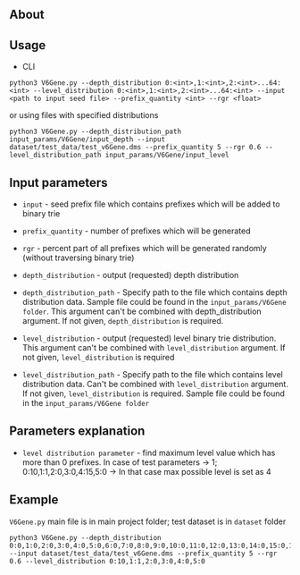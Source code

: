 ## About

## Usage 
* CLI
```
python3 V6Gene.py --depth_distribution 0:<int>,1:<int>,2:<int>...64:<int> --level_distribution 0:<int>,1:<int>,2:<int>...64:<int> --input <path to input seed file> --prefix_quantity <int> --rgr <float>
```

or using files with specified distributions

```
python3 V6Gene.py --depth_distribution_path input_params/V6Gene/input_depth --input dataset/test_data/test_v6Gene.dms --prefix_quantity 5 --rgr 0.6 --level_distribution_path input_params/V6Gene/input_level
```


## Input parameters
- `input` - seed prefix file which contains prefixes which will be added to binary trie

- `prefix_quantity` - number of prefixes which will be generated 

- `rgr` - percent part of all prefixes which will be generated randomly (without traversing binary trie)


- `depth_distribution` - output (requested) depth distribution

- `depth_distribution_path` - Specify path to the file which contains depth distribution data. Sample file could be found in the
                        `input_params/V6Gene folder`. This argument can't be combined with depth_distribution argument. If not
                        given, `depth_distribution` is required. 

- `level_distribution` - output (requested) level binary trie distribution. This argument can't be combined with `level_distribution` argument. If not
                        given, `level_distribution` is required
                        
- `level_distribution_path` - Specify path to the file which contains level distribution data. Can't be combined with `level_distribution` argument. If not given,
                        `level_distribution` is required. Sample file could be found in the `input_params/V6Gene folder`
                        
## Parameters explanation 
                        

- `level distribution parameter` - find maximum level value which has more than 0 prefixes.
In case of test parameters -> 1; 0:10,1:1,2:0,3:0,4:15,5:0 -> In that case max possible level is set as 4

## Example
`V6Gene.py` main file is in main project folder; test dataset is in `dataset` folder 
```
python3 V6Gene.py --depth_distribution 0:0,1:0,2:0,3:0,4:0,5:0,6:0,7:0,8:0,9:0,10:0,11:0,12:0,13:0,14:0,15:0,16:0,17:0,18:0,19:0,20:0,21:2,22:4,23:0,24:0,25:0,26:0,27:0,28:0,29:0,30:2,31:0,32:3,33:0,34:0,35:1,36:0,37:0,38:0,39:0,40:0,41:0,42:0,43:0,44:0,45:0,46:0,47:0,48:0,49:0,50:0,51:0,52:0,53:0,54:0,55:0,56:0,57:0,58:2,59:0,60:0,61:0,62:0,63:0,64:1  --input dataset/test_data/test_v6Gene.dms --prefix_quantity 5 --rgr 0.6 --level_distribution 0:10,1:1,2:0,3:0,4:0,5:0

```